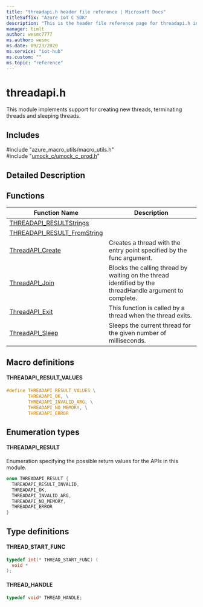 ```yaml
---                             
title: "threadapi.h header file reference | Microsoft Docs" 
titleSuffix: "Azure IoT C SDK"            
description: "This is the header file reference page for threadapi.h in the Azure IoT C SDK. This SDK is used with Azure IoT Hub and Azure IoT Hub Device Provisioning Service"            
manager: timlt                 
author: wesmc7777              
ms.author: wesmc               
ms.date: 09/23/2020                    
ms.service: "iot-hub"             
ms.custom: ""                
ms.topic: "reference"        
---                            
```


# threadapi.h 

This module implements support for creating new threads, terminating threads and sleeping threads.

## Includes

\#include "azure_macro_utils/macro_utils.h"  
\#include "[umock_c/umock_c_prod.h](umock-c-prod-h.md)"  

## Detailed Description

## Functions

Function Name                  | Description                                
--------------------------------|---------------------------------------------
[THREADAPI_RESULTStrings](./threadapi-h/threadapi-resultstrings.md)            | 
[THREADAPI_RESULT_FromString](./threadapi-h/threadapi-result-fromstring.md)            | 
[ThreadAPI_Create](./threadapi-h/threadapi-create.md)            | Creates a thread with the entry point specified by the func argument.
[ThreadAPI_Join](./threadapi-h/threadapi-join.md)            | Blocks the calling thread by waiting on the thread identified by the threadHandle argument to complete.
[ThreadAPI_Exit](./threadapi-h/threadapi-exit.md)            | This function is called by a thread when the thread exits.
[ThreadAPI_Sleep](./threadapi-h/threadapi-sleep.md)            | Sleeps the current thread for the given number of milliseconds.

## Macro definitions

#### THREADAPI_RESULT_VALUES

```C
#define THREADAPI_RESULT_VALUES \
        THREADAPI_OK, \
        THREADAPI_INVALID_ARG, \
        THREADAPI_NO_MEMORY, \
        THREADAPI_ERROR 
```

## Enumeration types

#### THREADAPI_RESULT

Enumeration specifying the possible return values for the APIs in this module. 

```C
enum THREADAPI_RESULT {
  THREADAPI_RESULT_INVALID,
  THREADAPI_OK,
  THREADAPI_INVALID_ARG,
  THREADAPI_NO_MEMORY,
  THREADAPI_ERROR
}
```

## Type definitions

#### THREAD_START_FUNC

```C
typedef int(* THREAD_START_FUNC) (
  void *  
);
```

#### THREAD_HANDLE

```C
typedef void* THREAD_HANDLE;
```


